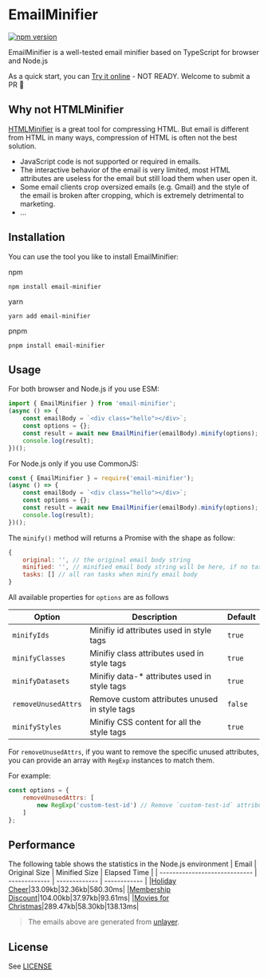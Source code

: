 # EmailMinifier

[![npm version](https://img.shields.io/npm/v/email-minifier.svg)](https://www.npmjs.com/package/email-minifier)


EmailMinifier is a well-tested email minifier based on TypeScript for browser and Node.js

As a quick start, you can [Try it online](https://luckrnx09.github.io/email-minifier/playground) - NOT READY. Welcome to submit a PR 🚀

## Why not HTMLMinifier

[HTMLMinifier](https://github.com/kangax/html-minifier) is a great tool for compressing HTML. But email is different from HTML in many ways, compression of HTML is often not the best solution.
- JavaScript code is not supported or required in emails.
- The interactive behavior of the email is very limited, most HTML attributes are useless for the email but still load them when user open it.
- Some email clients crop oversized emails (e.g. Gmail) and the style of the email is broken after cropping, which is extremely detrimental to marketing.
- ...

## Installation

You can use the tool you like to install EmailMinifier:

npm
```shell
npm install email-minifier 
```

yarn
```shell
yarn add email-minifier 
```

pnpm
```shell
pnpm install email-minifier 
```
 
## Usage

For both browser and Node.js if you use ESM:

```javascript
import { EmailMinifier } from 'email-minifier';
(async () => { 
    const emailBody = `<div class="hello"></div>`;
    const options = {};
    const result = await new EmailMinifier(emailBody).minify(options);
    console.log(result);
})();
```


For Node.js only if you use CommonJS:

```javascript
const { EmailMinifier } = require('email-minifier');
(async () => { 
    const emailBody = `<div class="hello"></div>`;
    const options = {};
    const result = await new EmailMinifier(emailBody).minify(options);
    console.log(result);
})();
```

The `minify()` method will returns a Promise with the shape as follow:

```javascript
{
    original: '', // the original email body string
    minified: '', // minified email body string will be here, if no tasks ran, it'll be null
    tasks: [] // all ran tasks when minify email body
}
```

All available properties for `options` are as follows

| Option                         | Description     | Default |
|--------------------------------|-----------------|---------|
| `minifyIds`                | Minifiy id attributes used in style tags | `true` |
| `minifyClasses`    | Minifiy class attributes used in style tags | `true` |
| `minifyDatasets`    | Minifiy data-* attributes used in style tags | `true` |
| `removeUnusedAttrs`    | Remove custom attributes unused in style tags | `false` |
| `minifyStyles`    | Minifiy CSS content for all the style tags | `true` |

For `removeUnusedAttrs`, if you want to remove the specific unused attributes, you can provide an array with `RegExp` instances to match them. 

For example: 
```javascript
const options = {
    removeUnusedAttrs: [
        new RegExp('custom-test-id') // Remove `custom-test-id` attributes if they not used in style tags
    ]
};
```



## Performance

The following table shows the statistics in the Node.js environment
| Email                         | Original Size | Minified Size | Elapsed Time |
| ----------------------------- | ------------- | ------------- | ------------ |
|[Holiday Cheer](https://github.com/luckrnx09/email-minifier/tree/main/templates%2FHoliday%20Cheer)|33.09kb|32.36kb|580.30ms|
|[Membership Discount](https://github.com/luckrnx09/email-minifier/tree/main/templates%2FMembership%20Discount)|104.00kb|37.97kb|93.61ms|
|[Movies for Christmas](https://github.com/luckrnx09/email-minifier/tree/main/templates%2FMovies%20for%20Christmas)|289.47kb|58.30kb|138.13ms|
> The emails above are generated from [unlayer](https://dashboard.unlayer.com).

## License
See [LICENSE](./LICENSE)